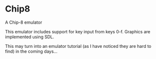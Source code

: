 Chip8
=====

A Chip-8 emulator

This emulator includes support for key input from keys 0-f.
Graphics are implemented using SDL. 

This may turn into an emulator tutorial (as I have noticed they are hard to find) in the coming days...
